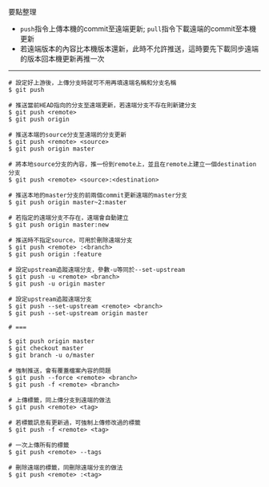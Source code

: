要點整理
- `push`指令上傳本機的commit至遠端更新; `pull`指令下載遠端的commit至本機更新
- 若遠端版本的內容比本機版本還新，此時不允許推送，這時要先下載同步遠端的版本回本機更新再推一次

---

```
# 設定好上游後，上傳分支時就可不用再填遠端名稱和分支名稱
$ git push
```

```
# 推送當前HEAD指向的分支至遠端更新，若遠端分支不存在則新建分支
$ git push <remote>
$ git push origin
```

```
# 推送本端的source分支至遠端的分支更新
$ git push <remote> <source>
$ git push origin master
```

```
# 將本地source分支的內容，推一份到remote上，並且在remote上建立一個destination分支
$ git push <remote> <source>:<destination>

# 推送本地的master分支的前兩個commit更新遠端的master分支
$ git push origin master~2:master

# 若指定的遠端分支不存在，遠端會自動建立
$ git push origin master:new
```

```
# 推送時不指定source，可用於刪除遠端分支
$ git push <remote> :<branch>
$ git push origin :feature
```

```
# 設定upstream追蹤遠端分支，參數-u等同於--set-upstream
$ git push -u <remote> <branch>
$ git push -u origin master

# 設定upstream追蹤遠端分支
$ git push --set-upstream <remote> <branch>
$ git push --set-upstream origin master

# ===

$ git push origin master
$ git checkout master
$ git branch -u o/master
```

```
# 強制推送，會有覆蓋檔案內容的問題
$ git push --force <remote> <branch>
$ git push -f <remote> <branch>
```

```
# 上傳標籤，同上傳分支到遠端的做法
$ git push <remote> <tag>

# 若標籤訊息有更新過，可強制上傳修改過的標籤
$ git push -f <remote> <tag>

# 一次上傳所有的標籤
$ git push <remote> --tags
```

```
# 刪除遠端的標籤，同刪除遠端分支的做法
$ git push <remote> :<tag>
```